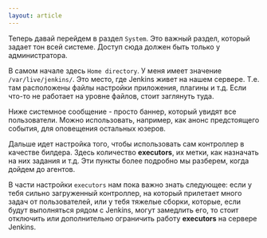 ```yaml
---
layout: article
---
```

Теперь давай перейдем в раздел `System`. Это важный раздел, который задает тон всей системе. Доступ сюда должен быть только у администратора. 

В самом начале здесь `Home directory`. У меня имеет значение `/var/live/jenkins/`. Это место, где Jenkins живет на нашем сервере. Т.е. там расположены файлы настройки приложения, плагины и т.д. Если что-то не работает на уровне файлов, стоит заглянуть туда.

Ниже системное сообщение - просто баннер, который увидят все пользователи. Можно использовать, например, как анонс предстоящего события, для оповещения остальных юзеров.

Дальше идет настройка того, чтобы использовать сам контроллер в качестве билдера. Здесь количество **executors**, их метки, как назначать на них задания и т.д. Эти пункты более подробно мы разберем, когда дойдем до агентов. 

В части настройки `executors` нам пока важно знать следующее: если у тебя сильно загруженный контроллер, на который прилетает много задач от пользователей, или у тебя тяжелые сборки, которые, если будут выполняться рядом с Jenkins, могут замедлить его, то стоит отключить или дополнительно ограничить работу **executors** на сервере Jenkins.
